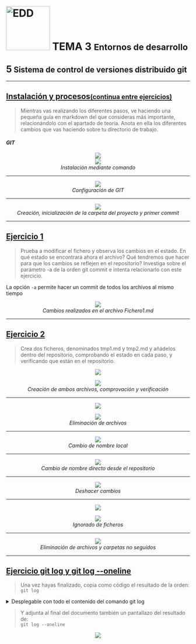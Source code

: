 <h1><img src="https://elpythonista.com/wp-content/uploads/2020/08/Ides-2020-imagen-principal-1.png" alt="EDD" width="120" height="120"> 
<b>TEMA 3 <small>Entornos de desarrollo</small></b></h1>

**<h2><big>5</big> Sistema de control de versiones distribuido git</h2>**

---

## **<u>Instalación y procesos<small>(continua entre ejercicios)</small></u>**
>Mientras vas realizando los diferentes pasos, ve haciendo una pequeña guía en markdown del que consideras más importante, relacionándolo con el apartado de teoría.
Anota en ella los diferentes cambios que vas haciendo sobre tu directorio de trabajo.

#### *GIT*
<p align="center">
    <img src="../../../recursos/Capturas_EDD_Apartado5/1.png"/>
    <br>
    <img src="../../../recursos/Capturas_EDD_Apartado5/2.png"/>
    <br><em>Instalación mediante comando</em><br>
</p>
<hr>
<p align="center">
    <img src="../../../recursos/Capturas_EDD_Apartado5/3.png"/>
    <br><em>Configuración de GIT</em><br>
</p>
<hr>
<p align="center">
    <img src="../../../recursos/Capturas_EDD_Apartado5/4.png"/>
    <br><em>Creación, inicialización de la carpeta del proyecto y primer commit</em><br>
</p>
<hr>

## **<u>Ejercicio 1</u>**
>Prueba a modificar el fichero y observa los cambios en el estado. En qué estado se encontrará ahora el archivo? Qué tendremos que hacer para que los cambios se reflejen en el repositorio? Investiga sobre el parámetro -a de la orden git commit e intenta relacionarlo con este ejercicio.

La opción `-a` permite hacer un commit de todos los archivos al mismo tiempo

<p align="center">
    <img src="../../../recursos/Capturas_EDD_Apartado5/Ejercicio1.png"/>
    <br><em>Cambios realizados en el archivo Fichero1.md</em><br>
</p>
<hr>

## **<u>Ejercicio 2</u>**
>Crea dos ficheros, denominados tmp1.md y tmp2.md y añádelos dentro del repositorio, comprobando el estado en cada paso, y verificando que están en el repositorio.

<p align="center">
    <img src="../../../recursos/Capturas_EDD_Apartado5/Ejercicio2-1.png"/>
</p>
<p align="center">
    <img src="../../../recursos/Capturas_EDD_Apartado5/Ejercicio2-2.png"/>
    <br><em>Creación de ambos archivos, comprovación y verificación</em><br>
</p>
<hr>

<p align="center">
    <img src="../../../recursos/Capturas_EDD_Apartado5/5.png"/>
</p>
<p align="center">
    <img src="../../../recursos/Capturas_EDD_Apartado5/6.png"/>
    <br><em>Eliminación de archivos</em><br>
</p>
<hr>

<p align="center">
    <img src="../../../recursos/Capturas_EDD_Apartado5/7.png"/>
    <br><em>Cambio de nombre local</em><br>
</p>
<hr>

<p align="center">
    <img src="../../../recursos/Capturas_EDD_Apartado5/8.png"/>
    <br><em>Cambio de nombre directo desde el repositorio</em><br>
</p>
<hr>

<p align="center">
    <img src="../../../recursos/Capturas_EDD_Apartado5/9.png"/>
    <br><em>Deshacer cambios</em><br>
</p>
<hr>

<p align="center">
    <img src="../../../recursos/Capturas_EDD_Apartado5/10.png"/>
</p>
<p align="center">
    <img src="../../../recursos/Capturas_EDD_Apartado5/11.png"/>
    <br><em>Ignorado de ficheros</em><br>
</p>
<hr>

<p align="center">
    <img src="../../../recursos/Capturas_EDD_Apartado5/12.png"/>
    <br><em>Eliminación de archivos y carpetas no seguidos</em><br>
</p>
<hr>

## **<u>Ejercicio git log y git log --oneline</u>**
>Una vez hayas finalizado, copia como código el resultado de la orden:<br>
``git log``
<details closed>
<summary>Desplegable con todo el contenido del comando git log</summary>

```
Andy-PC@Andy_PC MINGW64 /t/Proyecto (master)
$ git log
commit cc06434cd4149daf9c3cae5b3fabf77098fe2f90 (HEAD -> master)
Author: andy <andypr97vlc@gmail.com>
Date:   Mon Oct 28 17:37:16 2024 +0100

    Revert "recuperado archivo tm2.md"

    This reverts commit e4f0296bf13bdee9aa6805d3a94e2612ba8f33c9.

commit 974977d0a2380c4e0053561b121480a4d879e5d3
Author: andy <andypr97vlc@gmail.com>
Date:   Mon Oct 28 17:36:24 2024 +0100

    Eliminado de nuevo tm1.md por equivocacion al recuperarlo

commit a95768eda74d12d23e4671990020cc47da1f8996
Author: andy <andypr97vlc@gmail.com>
Date:   Mon Oct 28 17:33:21 2024 +0100

    Revert "Eliminado tm1.md"

    This reverts commit 67b7d4cf79897f45034faa8ab364a13bf1f0a9db.

commit 21b57a9a827c135e61dd83982a80a932824cda0f
Author: andy <andypr97vlc@gmail.com>
Date:   Mon Oct 28 17:33:01 2024 +0100

    Añadido archivo Java

commit 9302838f40d2a40b7529501872f9fad959c5cee0
Author: andy <andypr97vlc@gmail.com>
Date:   Mon Oct 28 17:13:45 2024 +0100

    Añadido .gitignore

commit 4676e59d4256529f05d5a57c862735865f0ba489
Author: andy <andypr97vlc@gmail.com>
Date:   Mon Oct 28 17:07:50 2024 +0100

    Cambio nombre tmp_mv.md a tmp_mv_2.md

commit f9c0c10fa17554f5a0b4935a473adc8daa575d7a
Author: andy <andypr97vlc@gmail.com>
Date:   Mon Oct 28 17:06:52 2024 +0100

    Creado tmp_mv.md para segundo cambio de nombre

commit e0f2af332e7dc774b8e4f5db408dc2bc079ecb82
Author: andy <andypr97vlc@gmail.com>
Date:   Mon Oct 28 17:04:53 2024 +0100

    Cambio nombre tmp_mv.md

commit 35452ccf40f28caec564056166457d432d01a6a3
Author: andy <andypr97vlc@gmail.com>
Date:   Mon Oct 28 17:02:26 2024 +0100

    tmp_mv.md creado

commit e4f0296bf13bdee9aa6805d3a94e2612ba8f33c9
Author: andy <andypr97vlc@gmail.com>
Date:   Mon Oct 28 16:19:31 2024 +0100

    Eliminado tm2.md

commit 67b7d4cf79897f45034faa8ab364a13bf1f0a9db
Author: andy <andypr97vlc@gmail.com>
Date:   Mon Oct 28 16:18:19 2024 +0100

    Eliminado tm1.md

commit c2ca5e597f32abbfebf6a47044787712c8b1b9d7
Author: andy <andypr97vlc@gmail.com>
Date:   Mon Oct 28 16:14:18 2024 +0100

    Fichero 1 commit proba visual

commit 276986ae780a7b57bf903a7365fa83e3d302f6b0
Author: andy <andypr97vlc@gmail.com>
Date:   Mon Oct 28 15:45:51 2024 +0100

    Agregados dos ficheros de prueba

commit f888254bc3b9927f6d04dc173cba74b780db0774
Author: Andy <andypr97vlc@gmail.com>
Date:   Mon Oct 28 13:52:19 2024 +0100

    Modificado el fichero1.md

commit 31fc770ec670bbbeb40ce89ce90529f8de8b5f01
Author: Andy <andypr97vlc@gmail.com>
Date:   Mon Oct 28 13:50:24 2024 +0100

    Agregado el primer commit

commit 27d4a5fe77c5174fb4b2dadec03c88ea0ff15667
Author: Andy <andypr97vlc@gmail.com>
Date:   Mon Oct 28 13:49:03 2024 +0100

    cambios

commit 1b712e90ed642b7794830dd2112707f975db1bf8
Author: Andy <andypr97vlc@gmail.com>
Date:   Mon Oct 28 13:37:32 2024 +0100

    Añadiendo el primer commit
```
</details>

>Y adjunta al final del documento también un pantallazo del resultado de:<br>
``git log --oneline``

<p align="center">
    <img src="../../../recursos/Capturas_EDD_Apartado5/gitlog--oneline.png"/>
</p>
